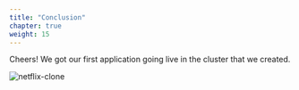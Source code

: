 ```yaml
---
title: "Conclusion"
chapter: true
weight: 15
---
```


Cheers! We got our first application going live in the cluster that we created. 

![netflix-clone](../images/netflix-clone.png "netflix")
